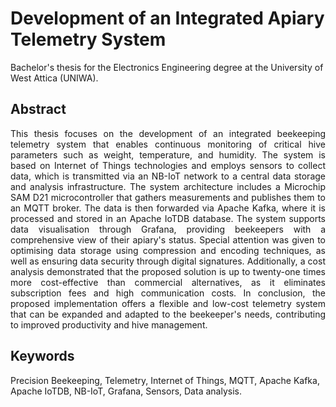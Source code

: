 # Development of an Integrated Apiary Telemetry System
Bachelor's thesis for the Electronics Engineering degree at the University of West Attica (UNIWA).

## Abstract
<div align="justify">
  This thesis focuses on the development of an integrated beekeeping telemetry system that enables
  continuous monitoring of critical hive parameters such as weight, temperature, and humidity. The
  system is based on Internet of Things technologies and employs sensors to collect data, which is
  transmitted via an NB-IoT network to a central data storage and analysis infrastructure.
  The system architecture includes a Microchip SAM D21 microcontroller that gathers measurements
  and publishes them to an MQTT broker. The data is then forwarded via Apache Kafka, where it is
  processed and stored in an Apache IoTDB database. The system supports data visualisation through
  Grafana, providing beekeepers with a comprehensive view of their apiary's status.
  Special attention was given to optimising data storage using compression and encoding techniques,
  as well as ensuring data security through digital signatures. Additionally, a cost analysis demonstrated
  that the proposed solution is up to twenty-one times more cost-effective than commercial alternatives,
  as it eliminates subscription fees and high communication costs.
  In conclusion, the proposed implementation offers a flexible and low-cost telemetry system that can
  be expanded and adapted to the beekeeper's needs, contributing to improved productivity and hive
  management.
</div>

## Keywords
Precision Beekeeping, Telemetry, Internet of Things, MQTT, Apache Kafka, Apache IoTDB,
NB-IoT, Grafana, Sensors, Data analysis.
